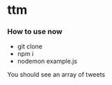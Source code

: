 # ttm

### How to use now

* git clone 
* npm i
* nodemon example.js

You should see an array of tweets
